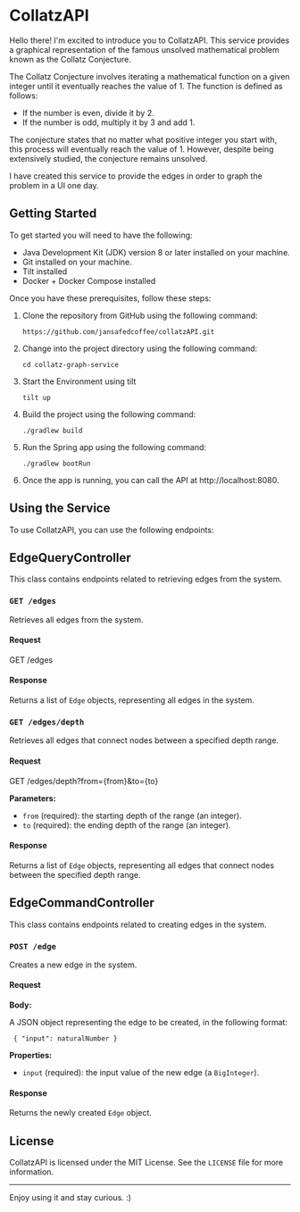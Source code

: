 # CollatzAPI

Hello there! I'm excited to introduce you to CollatzAPI. This service provides a graphical representation of the famous unsolved mathematical problem known as the Collatz Conjecture.

The Collatz Conjecture involves iterating a mathematical function on a given integer until it eventually reaches the value of 1. The function is defined as follows:

* If the number is even, divide it by 2.
* If the number is odd, multiply it by 3 and add 1.

The conjecture states that no matter what positive integer you start with, this process will eventually reach the value of 1. However, despite being extensively studied, the conjecture remains unsolved.

I have created this service to provide the edges in order to graph the problem in a UI one day.

## Getting Started

To get started you will need to have the following:

* Java Development Kit (JDK) version 8 or later installed on your machine.
* Git installed on your machine.
* Tilt installed
* Docker + Docker Compose installed

Once you have these prerequisites, follow these steps:

1. Clone the repository from GitHub using the following command:

    ```
    https://github.com/jansafedcoffee/collatzAPI.git
    ```

2. Change into the project directory using the following command:

    ```
    cd collatz-graph-service
    ```
3. Start the Environment using tilt
    ```
    tilt up
    ```

4. Build the project using the following command:

    ```
    ./gradlew build
    ```

5. Run the Spring app using the following command:

    ```
    ./gradlew bootRun
    ```

6. Once the app is running, you can call the API at http://localhost:8080.

## Using the Service

To use CollatzAPI, you can use the following endpoints:

## EdgeQueryController

This class contains endpoints related to retrieving edges from the system.

### `GET /edges`

Retrieves all edges from the system.

#### Request

GET /edges

#### Response

Returns a list of `Edge` objects, representing all edges in the system.

### `GET /edges/depth`

Retrieves all edges that connect nodes between a specified depth range.

#### Request
GET /edges/depth?from={from}&to={to}

**Parameters:**

- `from` (required): the starting depth of the range (an integer).
- `to` (required): the ending depth of the range (an integer).

#### Response

Returns a list of `Edge` objects, representing all edges that connect nodes between the specified depth range.


## EdgeCommandController

This class contains endpoints related to creating edges in the system.

### `POST /edge`

Creates a new edge in the system.

#### Request

**Body:**

A JSON object representing the edge to be created, in the following format:

``
{
"input": naturalNumber
}``

**Properties:**

- `input` (required): the input value of the new edge (a `BigInteger`).

#### Response

Returns the newly created `Edge` object.



## License

CollatzAPI is licensed under the MIT License. See the `LICENSE` file for more information.

---

Enjoy using it and stay curious. :)

